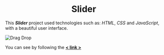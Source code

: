 <h1 align = "center" > Slider </h1>


This ***Slider***  project used technologies such as: *HTML*, *CSS* and *JavaScript*, with a beautiful user interface. 

   
![Drag Drop](https://user-images.githubusercontent.com/56721591/154945019-772479c8-9ed6-4622-87bd-c105bba3a854.jpg)

 
You can see by following the **[< link >](https://jsfiddle.net/KAHRAMON/c8w46zrg/6/)**

